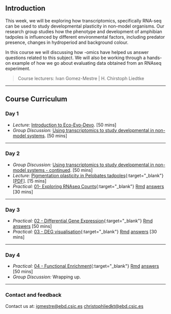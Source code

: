 ## Introduction

This week, we will be exploring how transcriptomics, specifically RNA-seq can be used to study developmental plasticity in non-model organisms. Our research group studies how the phenotype and development of amphibian tadpoles is influenced by different environmental factors, including predator presence, changes in hydroperiod and background colour.

In this course we will discussing how -omics have helped us answer questions related to this subject. We will also be working through a hands-on example of how we go about evaluating data obtained from an RNAseq experiment.

> Course lecturers:
> Ivan Gomez-Mestre | H. Chirstoph Liedtke

---
## Course Curriculum

### Day 1

* _Lecture:_ [Introduction to Eco-Evo-Devo](). [50 mins]
* _Group Discussion:_ [Using transcriptomics to study developmental in non-model systems](./paper_discussion/paper_discussion.md). [50 mins]

---
### Day 2

* _Group Discussion:_ [Using transcriptomics to study developmental in non-model systems - continued](./paper_discussion/paper_discussion.md). [50 mins]
* _Lecture:_ [Pigmentation plasticity in Pelobates tadpoles](./lectures/intro_pigmentation/index.html){:target="_blank"}  [[PDF](lectures/intro_pigmentation.pdf)]. [15 mins]
* _Practical:_ [01- Exploring RNAseq Counts](./exercises/01_explore_counts.html){:target="_blank"} [Rmd](./exercises/01_explore_counts.Rmd) [answers](./exercises/answers/01_explore_counts.html) [30 mins]

---
### Day 3

* _Practical:_ [02 - Differential Gene Expression](./exercises/02_deg.html){:target="_blank"} [Rmd](./exercises/02_deg.Rmd) [answers](./exercises/answers/02_deg.html) [50 mins]
* _Practical:_ [03 - DEG visualisation](./exercises/03_deg_viz.html){:target="_blank"} [Rmd](./exercises/03_deg_viz.Rmd) [answers]((./exercises/answers/03_deg_viz.html)) [30 mins]

---
### Day 4

* _Practical:_ [04 - Functional Enrichment](./exercises/04_functional_enrichment.html){:target="_blank"} [Rmd](./exercises/04_functional_enrichment.Rmd) [answers](./exercises/answers/04_functional_enrichment.html) [50 mins]
* _Group Discussion:_ Wrapping up.

---
### Contact and feedback

Contact us at:  igmestre@ebd.csic.es  christophliedkt@ebd.csic.es
